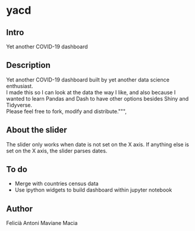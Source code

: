 # yacd

## Intro

Yet another COVID-19 dashboard

## Description

Yet another COVID-19 dashboard built by yet another data science enthusiast.  
I made this so I can look at the data the way I like, and also because I wanted to learn Pandas and Dash to have other options besides Shiny and Tidyverse.  
Please feel free to fork, modify and distribute.""",

## About the slider

The slider only works when date is not set on the X axis. If anything else is set on the X axis, the slider parses dates.

## To do

- Merge with countries census data
- Use ipython widgets to build dashboard within jupyter notebook

## Author

Felicià Antoni Maviane Macia

